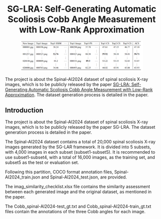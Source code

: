 # <h1 align="center"> SG-LRA: Self-Generating Automatic Scoliosis Cobb Angle Measurement with Low-Rank Approximation </h1> 

<div align="center">
    <img src="figs/checklist.png" width="80%">
</div>


The project is about the Spinal-AI2024 dataset of spinal scoliosis X-ray images, which is to be publicly released by the paper [SG-LRA: Self-Generating Automatic Scoliosis Cobb Angle Measurement with Low-Rank Approximation](https://anonymous.4open.science/r/SG-LRA). The dataset generation process is detailed in the paper.




## Introduction
The project is about the Spinal-AI2024 dataset of spinal scoliosis X-ray images, which is to be publicly released by the paper SG-LRA. The dataset generation process is detailed in the paper.<br>

The Spinal-AI2024 dataset contains a total of 20,000 spinal scoliosis X-ray images generated by the SG-LAR framework. It is divided into 5 subsets, with 4,000 images in each subset (subset1-subset5). It is recommended to use subset1-subset4, with a total of 16,000 images, as the training set, and subset5 as the test or evaluation set.<br>

Following this partition, COCO format annotation files, Spinal-AI2024_train.json and Spinal-AI2024_test.json, are provided.<br>

The imag_similarity_checklist.xlsx file contains the similarity assessment between each generated image and the original dataset, as mentioned in the paper.<br>

The Cobb_spinal-AI2024-test_gt.txt and Cobb_spinal-AI2024-train_gt.txt files contain the annotations of the three Cobb angles for each image.<br>

